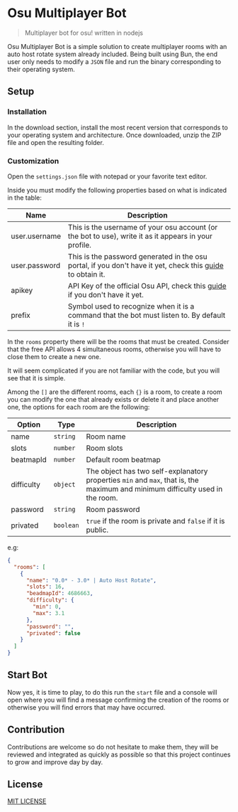 # Osu Multiplayer Bot

> Multiplayer bot for osu! written in nodejs

Osu Multiplayer Bot is a simple solution to create multiplayer rooms with an auto host rotate system already included. Being built using Bun, the end user only needs to modify a `JSON` file and run the binary corresponding to their operating system.

## Setup

### Installation

In the download section, install the most recent version that corresponds to your operating system and architecture. Once downloaded, unzip the ZIP file and open the resulting folder.

### Customization

Open the `settings.json` file with notepad or your favorite text editor.

Inside you must modify the following properties based on what is indicated in the table:

| Name          | Description                                                                                                                                                                                 |
| ------------- | ------------------------------------------------------------------------------------------------------------------------------------------------------------------------------------------- |
| user.username | This is the username of your osu account (or the bot to use), write it as it appears in your profile.                                                                                       |
| user.password | This is the password generated in the osu portal, if you don't have it yet, check this [guide](https://github.com/kasu-ga/osu-multiplayer-bot/blob/main/docs/irc-password.md) to obtain it. |
| apikey        | API Key of the official Osu API, check this [guide](https://github.com/kasu-ga/osu-multiplayer-bot/blob/main/docs/api-key.md) if you don't have it yet.                                     |
| prefix        | Symbol used to recognize when it is a command that the bot must listen to. By default it is `!`                                                                                             |

In the `rooms` property there will be the rooms that must be created. Consider that the free API allows 4 simultaneous rooms, otherwise you will have to close them to create a new one.

It will seem complicated if you are not familiar with the code, but you will see that it is simple.

Among the `[]` are the different rooms, each `{}` is a room, to create a room you can modify the one that already exists or delete it and place another one, the options for each room are the following:

| Option     | Type      | Description                                                                                                                   |
| ---------- | --------- | ----------------------------------------------------------------------------------------------------------------------------- |
| name       | `string`  | Room name                                                                                                                     |
| slots      | `number`  | Room slots                                                                                                                    |
| beatmapId  | `number`  | Default room beatmap                                                                                                          |
| difficulty | `object`  | The object has two self-explanatory properties `min` and `max`, that is, the maximum and minimum difficulty used in the room. |
| password   | `string`  | Room password                                                                                                                 |
| privated   | `boolean` | `true` if the room is private and `false` if it is public.                                                                    |

e.g:

```json
{
  "rooms": [
    {
      "name": "0.0* - 3.0* | Auto Host Rotate",
      "slots": 16,
      "beadmapId": 4686663,
      "difficulty": {
        "min": 0,
        "max": 3.1
      },
      "password": "",
      "privated": false
    }
  ]
}
```

## Start Bot

Now yes, it is time to play, to do this run the `start` file and a console will open where you will find a message confirming the creation of the rooms or otherwise you will find errors that may have occurred.

## Contribution

Contributions are welcome so do not hesitate to make them, they will be reviewed and integrated as quickly as possible so that this project continues to grow and improve day by day.

## License

[MIT LICENSE](https://github.com/kasu-ga/shirayukii/blob/main/LICENSE.md)
